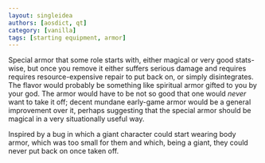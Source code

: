 ```yaml
---
layout: singleidea
authors: [aosdict, qt]
category: [vanilla]
tags: [starting equipment, armor]
---
```

Special armor that some role starts with, either magical or very good
stats-wise, but once you remove it either suffers serious damage and requires
requires resource-expensive repair to put back on, or simply disintegrates. The
flavor would probably be something like spiritual armor gifted to you by your
god. The armor would have to be not so good that one would *never* want to take
it off; decent mundane early-game armor would be a general improvement over it,
perhaps suggesting that the special armor should be magical in a very
situationally useful way.

Inspired by a bug in which a giant character could start wearing body armor,
which was too small for them and which, being a giant, they could never put back
on once taken off.
